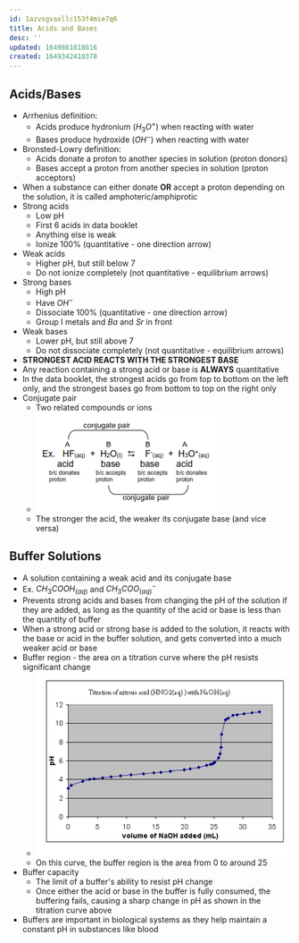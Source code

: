 ```yaml
---
id: 1azvsgvaxllc153f4mie7q6
title: Acids and Bases
desc: ''
updated: 1649861818616
created: 1649342410378
---
```


## Acids/Bases
* Arrhenius definition:
    * Acids produce hydronium ($H_3O^+$) when reacting with water
    * Bases produce hydroxide ($OH^-$) when reacting with water
* Bronsted-Lowry definition:
    * Acids donate a proton to another species in solution (proton donors)
    * Bases accept a proton from another species in solution (proton acceptors)
* When a substance can either donate **OR** accept a proton depending on the solution, it is called amphoteric/amphiprotic
* Strong acids
    * Low pH
    * First 6 acids in data booklet
    * Anything else is weak
    * Ionize 100% (quantitative - one direction arrow)
* Weak acids
    * Higher pH, but still below 7
    * Do not ionize completely (not quantitative - equilibrium arrows)
* Strong bases
    * High pH
    * Have $OH^-$
    * Dissociate 100% (quantitative - one direction arrow)
    * Group I metals and $Ba$ and $Sr$ in front
* Weak bases
    * Lower pH, but still above 7
    * Do not dissociate completely (not quantitative - equilibrium arrows)
* **STRONGEST ACID REACTS WITH THE STRONGEST BASE**
* Any reaction containing a strong acid or base is **ALWAYS** quantitative
* In the data booklet, the strongest acids go from top to bottom on the left only, and the strongest bases go from bottom to top on the right only
* Conjugate pair
    * Two related compounds or ions
    * ![](/assets/images/2022-04-07-09-02-42.png)
    * The stronger the acid, the weaker its conjugate base (and vice versa)

## Buffer Solutions
* A solution containing a weak acid and its conjugate base
* Ex. $CH_3COOH_{(aq)}$ and $CH_3COO^-_{(aq)}$
* Prevents strong acids and bases from changing the pH of the solution if they are added, as long as the quantity of the acid or base is less than the quantity of buffer
* When a strong acid or strong base is added to the solution, it reacts with the base or acid in the buffer solution, and gets converted into a much weaker acid or base
* Buffer region - the area on a titration curve where the pH resists significant change
    * ![](/assets/images/2022-04-13-08-51-38.png)
    * On this curve, the buffer region is the area from $0$ to around $25$
* Buffer capacity
    * The limit of a buffer's ability to resist pH change
    * Once either the acid or base in the buffer is fully consumed, the buffering fails, causing a sharp change in pH as shown in the titration curve above
* Buffers are important in biological systems as they help maintain a constant pH in substances like blood